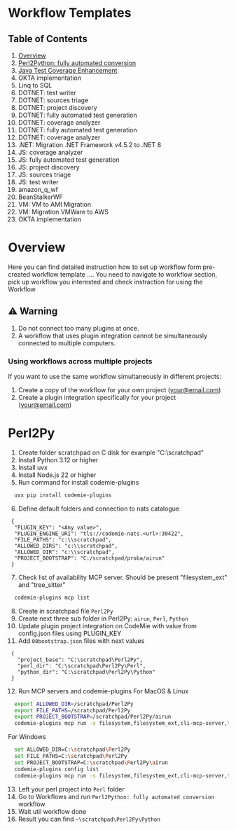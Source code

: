 # Workflow Templates

## Table of Contents
1. [Overview](#overview)
2. [Perl2Python: fully automated conversion](#Perl2Py)
3. [Java Test Coverage Enhancement](#java-test-coverage-enhancement)
4. OKTA implementation
5. Linq to SQL
11. DOTNET: test writer
12. DOTNET: sources triage
13. DOTNET: project discovery
14. DOTNET: fully automated test generation
15. DOTNET: coverage analyzer
16. DOTNET: fully automated test generation
17. DOTNET: coverage analyzer
18. .NET: Migration .NET Framework v4.5.2 to .NET 8
19. JS: coverage analyzer
20. JS: fully automated test generation
21. JS: project discovery
22. JS: sources triage
23. JS: test writer
24. amazon_q_wf
25. BeanStalkerWF
26. VM: VM to AMI Migration
27. VM: Migration VMWare to AWS
28. OKTA implementation



# Overview
Here you can find detailed instruction how to set up workflow form pre-created workflow template ....
You need to navigate to workflow section, pick up workflow you interested and check instraction for using the Workflow

## ⚠️ Warning
1. Do not connect too many plugins at once.
2. A workflow that uses plugin integration cannot be simultaneously connected to multiple computers.

### Using workflows across multiple projects
If you want to use the same workflow simultaneously in different projects:
1. Create a copy of the workflow for your own project (your@email.com)
2. Create a plugin integration specifically for your project (your@email.com)



# Perl2Py
1. Create folder scratchpad on C disk for example "C:\scratchpad"
2. Install Python 3.12 or higher
4. Install uvx
4. Install Node.js 22 or higher
5. Run command for install codemie-plugins
```bash
  uvx pip install codemie-plugins
```
<!-- 
5. Define  filesystem_ext MCP  and tree_sitter custom servers in your global configuration file (~/.codemie/config.json or C:\Users\<your_user>\.codemie\config.json) ?????
```
   "filesystem_ext": {
   "command": "C:/Users/volodymyr_lembak/ai-run-mcp-servers/run-mcp.bat",
   "args": [
   ]
   },
   "tree_sitter": {
   "command": "C:/Users/volodymyr_lembak/ai-run-mcp-servers/run-mcp_1.bat",
   "args": [
   ]
   }
   ```
-->
6. Define default folders and connection to nats catalogue 
```
 {
  "PLUGIN_KEY": "<Any value>",
  "PLUGIN_ENGINE_URI": "tls://codemie-nats.<url>:30422",
  "FILE_PATHS": "c:\\scratchpad",
  "ALLOWED_DIRS": "c:\\scratchpad",
  "ALLOWED_DIR": "c:\\scratchpad",
  "PROJECT_BOOTSTRAP": "C:/scratchpad/proba/airun"
 }
   ```
7. Check list of availability MCP server. Should be present "filesystem_ext" and "tree_sitter"
```bash
  codemie-plugins mcp list
```
8. Create in scratchpad file ```Perl2Py```
9. Create next three sub folder in Perl2Py: ```airun```, ```Perl```, ```Python```
10. Update plugin project integration on CodeMie with value from config.json files using PLUGIN_KEY
11. Add ```00bootstrap.json``` files with next values
```
 {
   "project_base": "C:\scratchpad\Perl2Py",
   "perl_dir": "C:\scratchpad\Perl2Py\Perl",  
   "python_dir": "C:\scratchpad\Perl2Py\Python"
 }
```
12. Run MCP servers and codemie-plugins
   For MacOS & Linux
```bash
  export ALLOWED_DIR=/scratchpad/Perl2Py
  export FILE_PATHS=/scratchpad/Perl2Py
  export PROJECT_BOOTSTRAP=/scratchpad/Perl2Py/airun
  codemie-plugins mcp run -s filesystem,filesystem_ext,cli-mcp-server,tree_sitter -e cli-mcp-server=ALLOWED_DIR -e filesystem_ext=ALLOWED_DIR,PROJECT_BOOTSTRAP
```
   For Windows
```bash
  set ALLOWED_DIR=C:\scratchpad\Perl2Py
  set FILE_PATHS=C:\scratchpad\Perl2Py
  set PROJECT_BOOTSTRAP=C:\scratchpad\Perl2Py\airun
  codemie-plugins config list
  codemie-plugins mcp run -s filesystem,filesystem_ext,cli-mcp-server,tree_sitter -e cli-mcp-server=ALLOWED_DIR -e filesystem_ext=ALLOWED_DIR,PROJECT_BOOTSTRAP
```
13. Left your perl project into ```Perl``` folder
14. Go to Workflows and run ```Perl2Python: fully automated conversion``` workflow
15. Wait util workflow done 
16. Result you can find ```~\scratchpad\Perl2Py\Python```

